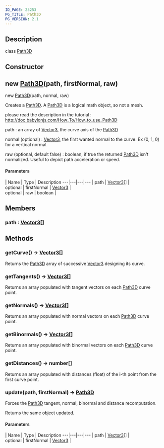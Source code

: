 ```yaml
---
ID_PAGE: 25253
PG_TITLE: Path3D
PG_VERSION: 2.1
---
```

## Description

class [Path3D](/classes/2.5/Path3D)



## Constructor

## new [Path3D](/classes/2.5/Path3D)(path, firstNormal, raw)

new [Path3D](/classes/2.5/Path3D)(path, normal, raw)

Creates a [Path3D](/classes/2.5/Path3D). A [Path3D](/classes/2.5/Path3D) is a logical math object, so not a mesh.

please read the description in the tutorial :  http://doc.babylonjs.com/How_To/How_to_use_Path3D

path : an array of [Vector3](/classes/2.5/Vector3), the curve axis of the [Path3D](/classes/2.5/Path3D)

normal (optional) : [Vector3](/classes/2.5/Vector3), the first wanted normal to the curve. Ex (0, 1, 0) for a vertical normal.

raw (optional, default false) : boolean, if true the returned [Path3D](/classes/2.5/Path3D) isn't normalized. Useful to depict path acceleration or speed.

#### Parameters
 | Name | Type | Description
---|---|---|---
 | path | [Vector3](/classes/2.5/Vector3)[] |     
optional | firstNormal | [Vector3](/classes/2.5/Vector3) |     
optional | raw | boolean |    
## Members

### path : [Vector3](/classes/2.5/Vector3)[]



## Methods

### getCurve() &rarr; [Vector3](/classes/2.5/Vector3)[]

Returns the [Path3D](/classes/2.5/Path3D) array of successive [Vector3](/classes/2.5/Vector3) designing its curve.
### getTangents() &rarr; [Vector3](/classes/2.5/Vector3)[]

Returns an array populated with tangent vectors on each [Path3D](/classes/2.5/Path3D) curve point.
### getNormals() &rarr; [Vector3](/classes/2.5/Vector3)[]

Returns an array populated with normal vectors on each [Path3D](/classes/2.5/Path3D) curve point.
### getBinormals() &rarr; [Vector3](/classes/2.5/Vector3)[]

Returns an array populated with binormal vectors on each [Path3D](/classes/2.5/Path3D) curve point.
### getDistances() &rarr; number[]

Returns an array populated with distances (float) of the i-th point from the first curve point.
### update(path, firstNormal) &rarr; [Path3D](/classes/2.5/Path3D)

Forces the [Path3D](/classes/2.5/Path3D) tangent, normal, binormal and distance recomputation.

Returns the same object updated.

#### Parameters
 | Name | Type | Description
---|---|---|---
 | path | [Vector3](/classes/2.5/Vector3)[] |     
optional | firstNormal | [Vector3](/classes/2.5/Vector3) |     
